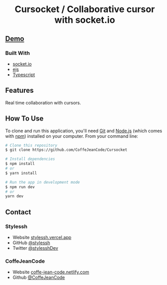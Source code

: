 <h1 align="center">Cursocket / Collaborative cursor with socket.io</h1>

<h2>
    <a href="https://github-jobs-theta.vercel.app/">
        Demo
    </a>
</h2>

### Built With

- [socket.io](https://socket.io/)
- [ejs](https://ejs.co)
- [Typescript](https://typescriptlang.org)

## Features

Real time collaboration with cursors.

## How To Use

<!-- Example: -->

To clone and run this application, you'll need [Git](https://git-scm.com) and [Node.js](https://nodejs.org/en/download/) (which comes with [npm](http://npmjs.com)) installed on your computer. From your command line:

```bash
# Clone this repository
$ git clone https://github.com/CoffeJeanCode/Cursocket

# Install dependencies
$ npm install
# or
$ yarn install

# Run the app in development mode
$ npm run dev
# or
yarn dev
```

## Contact

### Stylessh

- Website [stylessh.vercel.app](https://stylessh.vercel.app)
- GitHub [@stylessh](https://github.com/stylessh)
- Twitter [@stylesshDev](https://twitter.com/stylesshDev)

### CoffeJeanCode

- Website [coffe-jean-code.netlify.com](https://coffe-jean-code.netlify.com)
- Github [@CoffeJeanCode](https://github.com/CoffeJeanCode)
